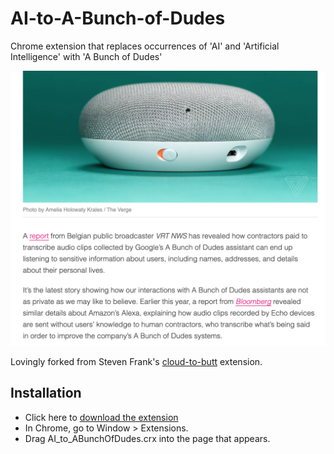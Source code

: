 AI-to-A-Bunch-of-Dudes
=============
Chrome extension that replaces occurrences of 'AI' and 'Artificial Intelligence' with 'A Bunch of Dudes'

![](example.png)

Lovingly forked from Steven Frank's [cloud-to-butt](https://github.com/panicsteve/cloud-to-butt) extension.


Installation
------------
- Click here to [download the extension](https://github.com/joeyyang/AI-to-A-Bunch-Of-Dudes/blob/master/AI_to_ABunchOfDudes.crx?raw=true)
- In Chrome, go to Window > Extensions.  
- Drag AI_to_ABunchOfDudes.crx into the page that appears.
